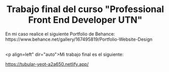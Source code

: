 <h1 align="center">Trabajo final del curso "Professional Front End Developer UTN"</h1> 
En mi caso realice el siguiente Portfolio de Behance:
https://www.behance.net/gallery/167495819/Portfolio-Website-Design 

</br><p align=left" dir="auto">Mi trabajo final es el siguiente:</p>
https://tubular-yeot-a2a650.netlify.app/
